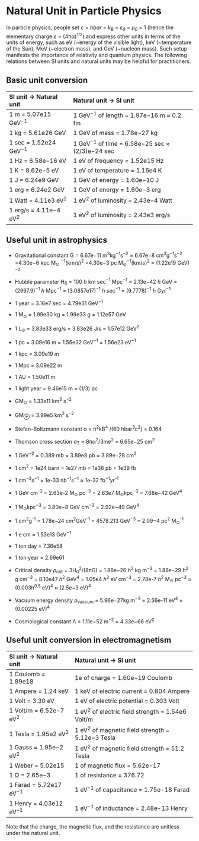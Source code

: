 # Natural Unit in Particle Physics

In particle physics, people set *c* = *hbar* = *k<sub>B</sub>* = *ε<sub>0</sub>* = *μ<sub>0</sub>* = 1 (hence the elementary charge *e* = (4πα)<sup>1/2</sup>) and express other units in terms of the units of energy, such as eV (~energy of the visible light), keV (~temperature of the Sun), MeV (~electron mass), and GeV (~nucleon mass). Such setup manifests the importance of relativity and quantum physics. The following relations between SI units and natural units may be helpful for practitioners.

## Basic unit conversion
| SI unit → Natural unit      | Natural unit → SI unit |
| :---        |    :---   |
| 1 m = 5.07e15 GeV<sup>−1</sup>      | 1 GeV<sup>−1</sup> of length = 1.97e−16 m ≈ 0.2 fm       |
| 1 kg = 5.61e26 GeV   | 1 GeV of mass = 1.78e−27 kg        |
| 1 sec = 1.52e24 GeV<sup>−1</sup> | 1 GeV<sup>−1</sup> of time = 6.58e−25 sec ≈ (2/3)e−24 sec | 
| 1 Hz = 6.58e−16 eV | 1 eV of frequency = 1.52e15 Hz | 
| 1 K = 8.62e−5 eV | 1 eV of temperature = 1.16e4 K |
| 1 J = 6.24e9 GeV | 1 GeV of energy = 1.60e−10 J |
| 1 erg = 6.24e2 GeV | 1 GeV of energy = 1.60e−3 erg |
| 1 Watt = 4.11e3 eV<sup>2</sup> | 1 eV<sup>2</sup> of luminosity = 2.43e−4 Watt | 
| 1 erg/s = 4.11e−4 eV<sup>2</sup> | 1 eV<sup>2</sup> of luminosity = 2.43e3 erg/s | 


## Useful unit in astrophysics
* Gravitational constant G = 6.67e−11 m<sup>3</sup>kg<sup>−1</sup>s<sup>−2</sup> = 6.67e−8 cm<sup>3</sup>g<sup>−1</sup>s<sup>−2</sup>  =4.30e−6 kpc M<sub>⊙</sub> <sup>−1</sup>(km/s)<sup>2</sup>  =4.30e−3 pc M<sub>⊙</sub><sup>−1</sup>(km/s)<sup>2</sup> = (1.22e19 GeV)<sup>−2</sup>
* Hubble parameter H<sub>0</sub> = 100 *h* km sec<sup>−1</sup> Mpc<sup>−1</sup> = 2.13e−42 *h* GeV
= (2997.9)<sup>−1</sup> *h* Mpc<sup>−1</sup> = (3.0857e17)<sup>−1</sup> *h* sec<sup>−1</sup> = (9.7778)<sup>−1</sup> *h* Gyr<sup>−1</sup>
* 1 year = 3.16e7 sec = 4.79e31 GeV<sup>−1</sup>
* 1 M<sub>⊙</sub> = 1.99e30 kg = 1.99e33 g = 1.12e57 GeV
* 1 L<sub>⊙</sub> = 3.83e33 erg/s = 3.83e26 J/s = 1.57e12 GeV<sup>2</sup>
* 1 pc = 3.09e16 m = 1.56e32 GeV<sup>−1</sup> = 1.56e23 eV<sup>−1</sup>
* 1 kpc = 3.09e19 m 
* 1 Mpc = 3.09e22 m 
* 1 AU = 1.50e11 m 
* 1 light year = 9.46e15 m ≈ (1/3) pc
* GM<sub>⊙</sub> = 1.33e11 km<sup>3</sup> s<sup>−2</sup> 
* GM<sub>⊕</sub> = 3.99e5 km<sup>3</sup> s<sup>−2</sup>
* Stefan–Boltzmann constant σ = π<sup>2</sup>kB<sup>4</sup> /(60 hbar<sup>3</sup>c<sup>2</sup>) = 0.164

* Thomson cross section σ<sub>T</sub> = 8πα<sup>2</sup>/3me</sub><sup>2</sup> = 6.65e−25 cm<sup>2</sup>
* 1 GeV<sup>−2</sup> = 0.389 mb = 3.89e8 pb = 3.89e−28 cm<sup>2</sup> 
* 1 cm<sup>2</sup> = 1e24 barn = 1e27 mb = 1e36 pb = 1e39 fb
* 1 cm<sup>−2</sup>s<sup>−1</sup> = 1e-33 nb<sup>−1</sup>s<sup>−1</sup> ≈ 1e-32 fb<sup>−1</sup>yr<sup>-1</sup>
* 1 GeV cm<sup>-3</sup> = 2.63e-2 M<sub>⊙</sub> pc<sup>−3</sup> = 2.63e7 M<sub>⊙</sub>kpc<sup>−3</sup> = 7.68e−42 GeV<sup>4</sup>
* 1 M<sub>⊙</sub>kpc<sup>−3</sup> = 3.80e−8 GeV cm<sup>−3</sup> = 2.92e−49 GeV<sup>4</sup>
* 1 cm<sup>2</sup>g<sup>-1</sup> = 1.78e−24 cm<sup>2</sup>GeV<sup>-1</sup> = 4578.213 GeV<sup>−3</sup> = 2.09−4 pc<sup>2</sup> M<sub>⊙</sub><sup>-1</sup> 
* 1 e·cm = 1.53e13 GeV<sup>−1</sup>
* 1 ton·day = 7.36e58
* 1 ton·year = 2.69e61

* Critical density ρ<sub>crit</sub> = 3H<sub>0</sub><sup>2</sup>/(8πG) = 1.88e−26 *h*<sup>2</sup> kg m<sup>−3</sup> = 1.88e−29 *h*<sup>2</sup> g cm<sup>−3</sup> = 8.10e47 *h*<sup>2</sup> GeV<sup>4</sup> = 1.05e4 *h*<sup>2</sup> eV cm<sup>−3</sup> = 2.78e-7 *h*<sup>2</sup> M<sub>⊙</sub> pc<sup>−3</sup> ≈ (0.003h<sup>0.5</sup> eV)<sup>4</sup> ≈ (2.5e−3 eV)<sup>4</sup>
* Vacuum energy density ρ<sub>vaccum</sub> = 5.96e−27kg m<sup>−3</sup> = 2.56e-11 eV<sup>4</sup> = (0.00225 eV)<sup>4</sup>
* Cosmological constant Λ = 1.11e−52 m<sup>−2</sup> = 4.33e−66 eV<sup>2</sup>


## Useful unit conversion in electromagnetism


| SI unit → Natural unit      | Natural unit → SI unit |
| :---        |    :---   |
| 1 Coulomb = 1.89e18 | 1e of charge = 1.60e−19 Coulomb |
| 1 Ampere = 1.24 keV | 1 keV of electric current = 0.804 Ampere |
| 1 Volt = 3.30 eV | 1 eV of electric potential = 0.303 Volt |
| 1 Volt/m = 6.52e−7 eV<sup>2</sup> | 1 eV<sup>2</sup> of electric field strength = 1.54e6 Volt/m|
| 1 Tesla = 1.95e2 eV<sup>2</sup> | 1 eV<sup>2</sup> of magnetic field strength = 5.12e−3 Tesla |  
| 1 Gauss = 1.95e−2 eV<sup>2</sup> | 1 eV<sup>2</sup> of magnetic field strength = 51.2 Tesla |  
| 1 Weber = 5.02e15 | 1 of magnetic flux = 5.62e-17 | 
| 1 Ω = 2.65e−3 | 1 of resistance = 376.72 |
| 1 Farad = 5.72e17 eV<sup>−1</sup> |  1 eV<sup>-1</sup> of capacitance = 1.75e-18 Farad|
| 1 Henry = 4.03e12 eV<sup>−1</sup> |  1 eV<sup>-1</sup> of inductance = 2.48e-13 Henry|

Note that the charge, the magnetic flux, and the resistance are unitless under the natural unit.



